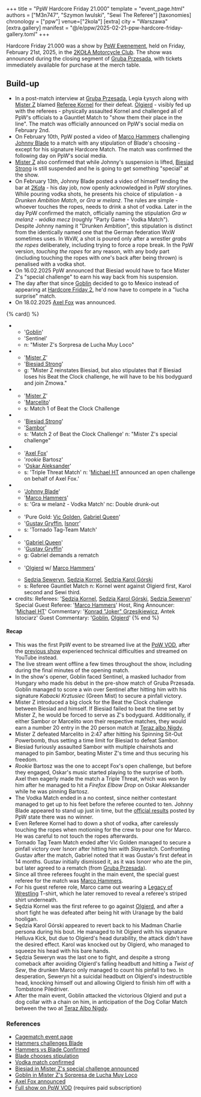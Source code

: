+++
title = "PpW Hardcore Friday 21.000"
template = "event_page.html"
authors = ["M3n747", "Szymon Iwulski", "Sewi The Referee"]
[taxonomies]
chronology = ["ppw"]
venue=["2kola"]
[extra]
city = "Warszawa"
[extra.gallery]
manifest = "@/e/ppw/2025-02-21-ppw-hardcore-friday-gallery.toml"
+++

Hardcore Friday 21.000 was a show by [PpW Ewenement](@/o/ppw.md), held on Friday, February 21st, 2025, in the [2KOŁA Motorcycle Club](@/v/2kola.md). The show was announced during the closing segment of [Gruba Przesada](@/e/ppw/2025-01-25-ppw-gruba-przesada.md), with tickets immediately available for purchase at the merch table.

## Build-up
* In a post-match interview at [Gruba Przesada](@/e/ppw/2025-01-25-ppw-gruba-przesada.md), Legia Łysych along with [Mister Z](@/w/mister-z.md) blamed [Referee Kornel](@/w/sedzia-kornel.md) for their defeat. [Olgierd](@/w/olgierd.md) - visibly fed up with the referees - physically assaulted Kornel and challenged all of PpW's officials to a Gauntlet Match to "show them their place in the line". The match was officially announced on PpW's social media on February 2nd.
* On February 10th, PpW posted a video of [Marco Hammers](@/w/marco-hammers.md) challenging [Johnny Blade](@/w/johnny-blade.md) to a match with any stipulation of Blade's choosing - except for his signature Hardcore Match. The match was confirmed the following day on PpW's social media.
* [Mister Z](@/w/mister-z.md) also confirmed that while Johnny's suspension is lifted, [Biesiad Strong](@/w/biesiad.md) is still suspended and he is going to get something "special" at the show.
* On February 13th, Johnny Blade posted a video of himself tending the bar at [2Koła](@/v/2kola.md) - his day job, now openly acknowledged in PpW storylines. While pouring vodka shots, he presents his choice of stipulation - a _Drunken Ambition Match_, or _Gra w melanż_. The rules are simple - whoever touches the ropes, needs to drink a shot of vodka. Later in the day PpW confirmed the match, officially naming the stipulation _Gra w melanż - wódka mecz_ (roughly "Party Game - Vodka Match"). \
  Despite Johnny naming it "Drunken Ambition", this stipulation is distinct from the identically named one that the German federation WxW sometimes uses. In WxW, a shot is poured only after a wrestler _grabs the ropes_ deliberately, including trying to force a rope break. In the PpW version, _touching the ropes_ for any reason, with any body part (including touching the ropes with one's back after being thrown) is penalised with a vodka shot.
* On 16.02.2025 PpW announced that Biesiad would have to face Mister Z's "special challenge" to earn his way back from his suspension.
* The day after that since [Goblin](@/w/goblin.md) decided to go to Mexico instead of appearing at [Hardcore Friday 2](@/e/ppw/2024-09-20-ppw-hardcore-friday-2.md), he'd now have to compete in a "lucha surprise" match.
* On 18.02.2025 [Axel Fox](@/w/axel-fox.md) was announced.

{% card() %}
- - '[Goblin](@/w/goblin.md)'
  - 'Sentinel'
  - n: "Mister Z's Sorpresa de Lucha Muy Loco"
- - '[Mister Z](@/w/mister-z.md)'
  - '[Biesiad Strong](@/w/biesiad.md)'
  - g: "Mister Z reinstates Biesiad, but also stipulates that if Biesiad loses his Beat the Clock challenge, he will have to be his bodyguard and join Zmowa."
- - '[Mister Z](@/w/mister-z.md)'
  - '[Marcelito](@/w/marcelito.md)'
  - s: Match 1 of Beat the Clock Challenge
- - '[Biesiad Strong](@/w/biesiad.md)'
  - '[Sambor](@/w/sambor.md)'
  - s: 'Match 2 of Beat the Clock Challenge'
    n: "Mister Z's special challenge"
- - '[Axel Fox](@/w/axel-fox.md)'
  - '_rookie_ Bartosz'
  - '[Oskar Aleksander](@/w/oskar-aleksander.md)'
  - s: 'Triple Threat Match'
    n: '[Michael HT](@/w/michael-ht.md) announced an open challenge on behalf of Axel Fox.'
- - '[Johnny Blade](@/w/johnny-blade.md)'
  - '[Marco Hammers](@/w/marco-hammers.md)'
  - s: 'Gra w melanż - Vodka Match'
    nc: Double drunk-out
- - 'Pure Gold: [Vic Golden](@/w/vic-golden.md), [Gabriel Queen](@/w/gabriel-queen.md)'
  - '[Gustav Gryffin](@/w/gustav-gryffin.md), [Isnorr](@/w/isnorr.md)'
  - s: 'Tornado Tag-Team Match'
- - '[Gabriel Queen](@/w/gabriel-queen.md)'
  - '[Gustav Gryffin](@/w/gustav-gryffin.md)'
  - g: Gabriel demands a rematch
- - '[Olgierd](@/w/olgierd.md) w/ [Marco Hammers](@/w/marco-hammers.md)'
  - >
    [Sędzia Seweryn](@/w/sedzia-seweryn.md),
    [Sędzia Kornel](@/w/sedzia-kornel.md),
    [Sędzia Karol Górski](@/w/madman-charlie.md)
  - s: Referee Gauntlet Match
    n: Kornel went against Olgierd first, Karol second and Sewi third.
- credits:
    Referees: '[Sędzia Kornel](@/w/sedzia-kornel.md), [Sędzia Karol Górski](@/w/madman-charlie.md), [Sędzia Seweryn](@/w/sedzia-seweryn.md)'
    Special Guest Referee: '[Marco Hammers](@/w/marco-hammers.md)'
    Host, Ring Announcer: '[Michael HT](@/w/michael-ht.md)'
    Commentary: '[Konrad "Joker" Grzesikiewicz](@/w/joker.md), Antek Istociarz'
    Guest Commentary: '[Goblin](@/w/goblin.md), [Olgierd](@/w/olgierd.md)'
{% end %}

#### Recap

* This was the first PpW event to be streamed live at the [PpW VOD][ppw-vod], after the [previous show](@/e/ppw/2025-01-25-ppw-gruba-przesada.md) experienced technical difficulties and streamed on YouTube instead.
* The live stream went offline a few times throughout the show, including during the final minutes of the opening match.
* In the show's opener, Goblin faced Sentinel, a masked luchador from Hungary who made his debut in the pre-show match of Gruba Przesada. Goblin managed to score a win over Sentinel after hitting him with his signature _Kabacki Krztusiec_ (Green Mist) to secure a pinfall victory.
* Mister Z introduced a big clock for the Beat the Clock challenge between Biesiad and himself. If Biesiad failed to beat the time set by Mister Z, he would be forced to serve as Z's bodyguard. Additionally, if either Sambor or Marcelito won their respective matches, they would earn a number 20 entry in the 20 person match at [Teraz albo Nigdy](@/e/ppw/2025-03-15-ppw-teraz-albo-nigdy.md).
* Mister Z defeated Marcelito in 2:47 after hitting his Spinning Sit-Out Powerbomb, thus setting a time limit for Biesiad to defeat Sambor.
* Biesiad furiously assaulted Sambor with multiple chairshots and managed to pin Sambor, beating Mister Z's time and thus securing his freedom.
* _Rookie_ Bartosz was the one to accept Fox's open challenge, but before they engaged, Oskar's music started playing to the surprise of both. Axel then eagerly made the match a Triple Threat, which was won by him after he managed to hit a _Firefox Elbow Drop_ on Oskar Aleksander while he was pinning Bartosz.
* The Vodka Match ended in a no contest, since neither contestant managed to get up to his feet before the referee counted to ten. Johnny Blade appeared to stand up just in time, but the [official results][hcf21k-wyniki] posted by PpW state there was no winner.
* Even Referee Kornel had to down a shot of vodka, after carelessly touching the ropes when motioning for the crew to pour one for Marco. He was careful to not touch the ropes afterwards.
* Tornado Tag Team Match ended after Vic Golden managed to secure a pinfall victory over Isnorr after hitting him with _Slayswitch_. Confronting Gustav after the match, Gabriel noted that it was Gustav's first defeat in 14 months. Gustav initially dismissed it, as it was Isnorr who ate the pin, but later agreed to a rematch (from [Gruba Przesada](@/e/ppw/2025-01-25-ppw-gruba-przesada.md)).
* Since all three referees fought in the main event, the special guest referee for the match was [Marco Hammers](@/w/marco-hammers.md).
* For his guest referee role, Marco came out wearing a [Legacy of Wrestling](@/o/low.md) T-shirt, which he later removed to reveal a referee's striped shirt underneath.
* Sędzia Kornel was the first referee to go against [Olgierd](@/w/olgierd.md), and after a short fight he was defeated after being hit with Uranage by the bald hooligan.
* Sędzia Karol Górski appeared to revert back to his Madman Charlie persona during his bout. He managed to hit Olgierd with his signature Helluva Kick, but due to Olgierd's head durability, the attack didn't have the desired effect. Karol was knocked out by Olgierd, who managed to squeeze his head with his bare hands.
* Sędzia Seweryn was the last one to fight, and despite a strong comeback after avoiding Olgierd's falling headbutt and hitting a _Twist of Sew_, the drunken Marco only managed to count his pinfall to two. In desperation, Seweryn hit a suicidal headbutt on Olgierd's indestructible head, knocking himself out and allowing Olgierd to finish him off with a Tombstone Piledriver. 
* After the main event, Goblin attacked the victorious Olgierd and put a dog collar with a chain on him, in anticipation of the Dog Collar Match between the two at [Teraz Albo Nigdy](@/e/ppw/2025-03-15-ppw-teraz-albo-nigdy.md).

### References

* [Cagematch event page](https://www.cagematch.net/?id=1&nr=418109)
* [Hammers challenges Blade](https://www.instagram.com/p/DF51JqMMH89/)
* [Hammers vs Blade Confirmed](https://www.facebook.com/photo/?fbid=1163483015782089&set=a.499910772139320)
* [Blade chooses stipulation](https://www.instagram.com/p/DGAqsMAC4_D/)
* [Vodka match confirmed](https://www.facebook.com/photo/?fbid=1165021168961607&set=a.499910772139320)
* [Biesiad in Mister Z's special challenge announced](https://www.facebook.com/photo/?fbid=1167604972036560&set=a.499910772139320)
* [Goblin in Mister Z's Sorpresa de Lucha Muy Loco](https://www.facebook.com/photo/?fbid=1168415858622138&set=a.499910772139320)
* [Axel Fox announced](https://www.facebook.com/photo/?fbid=1169287151868342&set=a.499910772139320)
* [Full show on PpW VOD](https://ppw-ewenementpl.vhx.tv/ppw-full-shows-dvd-version/season:3/videos/hardcore-friday-21000-21-02-2025-02-21-2025-21-57-11) (requires paid subscription)

[ppw-vod]:https://ppw-ewenementpl.vhx.tv/
[hcf21k-wyniki]:https://www.facebook.com/photo/?fbid=1173247931472264&set=a.499910772139320
